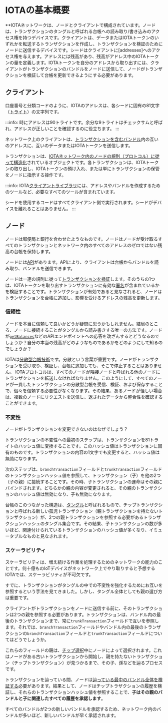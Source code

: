 # IOTAの基本概要
<!-- # IOTA basics overview -->

**IOTAネットワークは、ノードとクライアントで構成されています。ノードは、トランザクションのタングルと呼ばれる台帳への読み取り/書き込みのアクセス権を持つデバイスです。クライアントは、データまたはIOTAトークンのいずれかを転送するトランザクションを作成し、トランザクションを検証のためにノードに送信するデバイスです。シードはクライアントに[addresses]へのアクセス権を与えます。アドレスには残高があり、残高がアドレス中のIOTAトークンの量を定義します。IOTAトークンを自分のアドレスから取り出すには、クライアントがトランザクションのバンドルをノードに送信して、ノードがトランザクションを検証して台帳を更新できるようにする必要があります。
<!-- **An IOTA network consists of a network of nodes. A node is a device that has read/write access to a ledger of transactions called the Tangle. A client is a device that creates transactions that transfer either data or IOTA tokens and sends them to nodes for validation. A seed gives a client access to [addresses](../concepts/addresses-and-signatures.md). Addresses have a balance, which defines the amount of IOTA tokens in them. To withdraw IOTA tokens from their addresses, clients must send bundles of transactions to a node so that the nodes can validate the transactions and update their ledgers.** -->

## クライアント
<!-- ## Clients -->

口座番号と分類コードのように、IOTAのアドレスは、各シードに固有の81文字（[トライト](../concepts/trinary.md)）の文字列です。
<!-- Like an account number and sort code, an address in IOTA is a unique string of 81 characters ([trytes](../concepts/trinary.md)) that are unique to each seed. -->

:::info:
時にアドレスは90トライトです。余分な9トライトはチェックサムと呼ばれ、アドレスが正しいことを確認するのに役立ちます。
:::
<!-- :::info: -->
<!-- Sometimes addresses have 90 trytes. The extra 9 trytes are called the checksum, which helps you make sure your address is correct. -->
<!-- ::: -->

ネットワーク上のクライアントは、[トランザクションを含むバンドル](../concepts/bundles-and-transactions.md)内の互いのアドレスに、互いのデータまたはIOTAトークンを送信します。
<!-- Clients on the network send each other data or IOTA tokens to each other's addresses in [bundles, which contain transactions](../concepts/bundles-and-transactions.md). -->

トランザクションは、[IOTAネットワーク内のノードの規則（プロトコル）に従って構造化](../references/structure-of-a-transaction.md)されているオブジェクトです。各トランザクションは、IOTAトークンの取り出し、IOTAトークンの預け入れ、または単にトランザクションの保管をノードに指示する操作です。
<!-- Transactions are objects that are [structured according to the rules (protocol) of the nodes in the IOTA network](../references/structure-of-a-transaction.md). Each transaction is an operation that instructs a node to withdraw IOTA tokens, deposit IOTA tokens, or simply store the transaction. -->

:::info:
IOTA[クライアントライブラリ](root://client-libraries/0.1/introduction/overview.md)には、アドレスやバンドルを作成するためのツールなど、必要なすべてのツールが含まれています。

シードを使用するコードはすべてクライアント側で実行されます。シードがデバイスを離れることはありません。
:::
<!-- :::info: -->
<!-- The IOTA [client libraries](root://client-libraries/0.1/introduction/overview.md) contain all the tools you need, including those to create addresses and bundles. -->
<!--  -->
<!-- Any code that uses a seed is executed on the client side. Your seed never leaves your device. -->
<!-- ::: -->

## ノード
<!-- ## Nodes -->

ノードは郵便局と銀行を合わせたようなものです。ノードはノードが受け取るすべてのトランザクションとネットワーク内のすべてのアドレスのゼロではない残高の台帳を保持します。
<!-- Nodes are like a cross between a post office and a bank. They keep a ledger of every transaction that they receive and the non-zero balances of all addresses in the network. -->

ノードには[API](root://node-software/0.1/iri/references/api-reference.md)があります。APIにより、クライアントは台帳からバンドルを読み取り、バンドルを送信できます。
<!-- Nodes have an [API](root://node-software/0.1/iri/references/api-reference.md), which allows clients to read from the ledger and send bundles. -->

ノードは一連の規則に従って[トランザクションを検証](root://node-software/0.1/iri/concepts/transaction-validation.md)します。そのうちの1つは、IOTAトークンを取り出すトランザクションに有効な[署名](../concepts/addresses-and-signatures.md)が含まれているかを検証することです。トランザクションが有効であると見なされると、ノードはトランザクションを台帳に追加し、影響を受けるアドレスの残高を更新します。
<!-- Nodes [validate transactions](root://node-software/0.1/iri/concepts/transaction-validation.md) according to a set of rules, one of which states that withdrawals must contain a valid [signature](../concepts/addresses-and-signatures.md). When a transaction is considered valid, the node adds it to its ledger and updates the balances of the affected addresses. -->

### 信頼性
<!-- ### Trust -->

ノードを本当に信頼して良いかどうか疑問に思うかもしれません。結局のところ、ノードに接続することがタングルから読み書きする唯一の方法です。ノードが[`getBalances`](root://node-software/0.1/iri/references/api-reference.md#getBalances)などのAPIエンドポイントへの応答を改ざんするとどうなるのでしょうか？自分の本当の残高がどのようなものであるかをどのようにして知るのでしょうか？
<!-- You might be wondering how you can trust a node. After all, connecting to a node is the only way to read from and write to the Tangle. What if a node were to change the response to an API endpoint such as [`getBalances`](root://node-software/0.1/iri/references/api-reference.md#getBalances)? How would you know what your real balance is? -->

IOTAは[分散型台帳技術](root://getting-started/0.1/introduction/what-is-dlt.md)です。分散という言葉が重要です。ノードがトランザクションを受け取り、検証し、台帳に追加しても、そこで停止することはありません。 IOTAプロトコルは、すべてのノードが隣接ノードと呼ばれる他のノードにトランザクションを転送しなければなりません。このようにして、すべてのノードが一貫したトランザクションの分散型台帳を受信、検証、および保存することで、個々を信頼する必要性がなくなります。その結果、あるノードが怪しい場合は、複数のノードにリクエストを送信し、返されたデータから整合性を確認することができます。
<!-- Well, IOTA is a [distributed ledger technology](root://getting-started/0.1/introduction/what-is-dlt.md). The word _distributed_ is the key. When a node receives a transaction, validates it, and appends it to its ledger, it doesn't stop there. The IOTA protocol states that all nodes must forward transactions onto other nodes, called their neighbors. This way, all nodes receive, validate, and store a consistent, distributed ledger of transactions, removing the need to trust any individual. As a result, you can send requests to multiple nodes and check the consistency of the returned data. -->

### 不変性
<!-- ### Immutability -->

ノードがトランザクションを変更できないのはなぜでしょう？
<!-- What stops a node from being able to change a transaction? -->

トランザクションの不変性への最初のステップは、トランザクションを81トライトのハッシュ値に変換することです。このハッシュ値はトランザクションに固有のものです。トランザクションの内容の1文字でも変更すると、ハッシュ値は無効になります。
<!-- The first step to transaction immutability is to hash its contents into 81 trytes. This hash is unique to the transaction. If one character of the transaction's contents were to be changed, the hash would be invalid. -->

次のステップは、`branchTransaction`フィールドと`trunkTransaction`フィールドのトランザクションハッシュ値を参照して、トランザクション（子）を他の2つ（子の親）に接続することです。その時、子トランザクションの運命はその親にバインドされます。どちらかの親の内容が変更されると、その親のトランザクションのハッシュ値は無効になり、子も無効になります。
<!-- The next step is to connect the transaction (called a child) to two others (called its parents) by referencing their transaction hashes in the `branchTransaction` and `trunkTransaction` fields. Now, the fate of the child transaction is bound to its parent. If the contents of either parents change, their transaction hashes will be invalid, making the child invalid. -->

台帳のこのつながった構造は、[タングル](root://iota-basics/0.1/concepts/the-tangle.md)と呼ばれるもので、チップトランザクションと呼ばれる新しい孤児トランザクション（親トランザクションを持たないトランザクション）が、2つの親トランザクションを参照する必要があるトランザクションハッシュのタングル集合です。その結果、子トランザクションの数が多いほど、関連付けられているトランザクションのハッシュ値が多くなり、イミュータブルなものと見なされます。
<!-- This connected structure in the ledger is what's called [the Tangle](root://iota-basics/0.1/concepts/the-tangle.md), a tangled family of transaction hashes where any new orphaned child (with no parents), called a tip transaction, must reference two parents. As a result, the more children a transaction has, the more transaction hashes that are connected to it, and the more immutable it is considered. -->

### スケーラビリティ
<!-- ### Scalability -->

スケーラビリティは、増え続ける作業を処理するためのネットワークの能力のことです。何十億ものIoTデバイスがネットワーク上でやり取りすると予想するIOTAでは、スケーラビリティが不可欠です。
<!-- Scalability is the capability of a network to handle a growing amount of work. In IOTA, where billions of Internet-of-things devices are expected to transact on the network, scalability is essential. -->

すでに、トランザクションがタングルの中での不変性を強化するためにお互いを参照するという手法を見てきました。しかし、タングル全体としても親の選び方は重要です。
<!-- You've already seen that transactions reference each other to strengthen their immutability in the Tangle. But, what's also important about the the Tangle is how parents are chosen. -->

クライアントがトランザクションをノードに送信する前に、そのトランザクションは2つの親を参照する必要があります。トランザクションは、バンドル内の最後のトランザクションまで、常に`trunkTransaction`フィールドで互いを参照します。それでは、`branchTransaction`フィールドやバンドル内の最後のトランザクションの`branchTransaction`フィールドと`trunkTransaction`フィールドについてはどうでしょうか。
<!-- Before a client can send a transaction to a node, that transaction must reference two parents. Transactions, up to the last one in a bundle, will always reference each other in their `trunkTransaction` fields. So, what about the `branchTransaction` field and the `trunkTransaction` and `branchTransaction` fields of the last transaction in the bundle? -->

これらのフィールドの親は、[チップ選択](root://node-software/0.1/iri/concepts/tip-selection.md)中にノードによって選択されます。これはノードがある古いトランザクションから開始し、親を持たないトランザクション（チップトランザクション）が見つかるまで、その子、孫などを辿るプロセスです。
<!-- The parents in these fields are chosen by a node during [tip selection](root://node-software/0.1/iri/concepts/tip-selection.md). A process where a node starts from an old transaction and traverses its children, grandchildren, and so on, until it finds one without any parents (the selected tip). -->

トランザクションを辿っている間、ノードは[辿っている最中のバンドル全体を検証する](root://node-software/0.1/iri/concepts/transaction-validation.md#bundle-validator)必要があります。結果として、ノードはチップトラザクションの履歴を検証し、それらのトランザクションハッシュ値を参照することで、**子はその親のバンドルと子に関連したすべての履歴を承認します**。
<!-- While traversing transactions, the node must [validate their entire bundle](root://node-software/0.1/iri/concepts/transaction-validation.md#bundle-validator). As a result, by having the node validate the history of the tip transactions and by referencing their transaction hashes, **a child approves its parents' bundles and their entire history**. -->

すべてのバンドルが2つの新しいバンドルを承認するため、ネットワーク内のバンドルが多いほど、新しいバンドルが早く承認されます。
<!-- Because every bundle approves two new bundles, the more bundles in the network, the faster new ones are approved. -->
